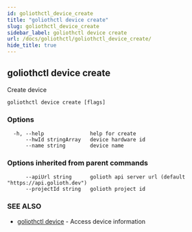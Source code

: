 ```yaml
---
id: goliothctl_device_create
title: "goliothctl device create"
slug: goliothctl_device_create
sidebar_label: goliothctl device create
url: /docs/goliothctl/goliothctl_device_create/
hide_title: true
---
```

## goliothctl device create

Create device

```
goliothctl device create [flags]
```

### Options

```
  -h, --help               help for create
      --hwId stringArray   device hardware id
      --name string        device name
```

### Options inherited from parent commands

```
      --apiUrl string      golioth api server url (default "https://api.golioth.dev")
      --projectId string   golioth project id
```

### SEE ALSO

* [goliothctl device](/docs/goliothctl/goliothctl_device/)	 - Access device information

